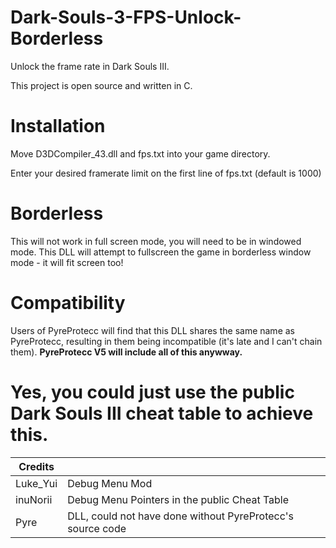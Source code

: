 # Dark-Souls-3-FPS-Unlock-Borderless
Unlock the frame rate in Dark Souls III. 

This project is open source and written in C.

# Installation
Move D3DCompiler_43.dll and fps.txt into your game directory.

Enter your desired framerate limit on the first line of fps.txt (default is 1000)

# Borderless
This will not work in full screen mode, you will need to be in windowed mode. This DLL will attempt to fullscreen the game in borderless window mode - it will fit screen too!

# Compatibility
Users of PyreProtecc will find that this DLL shares the same name as PyreProtecc, resulting in them being incompatible (it's late and I can't chain them). **PyreProtecc V5 will include all of this anywway.**

# **Yes, you could just use the public Dark Souls III cheat table to achieve this.**

| Credits  |                                                            | 
|----------|------------------------------------------------------------|
| Luke_Yui | Debug Menu Mod                                             |
| inuNorii | Debug Menu Pointers in the public Cheat Table              | 
| Pyre     | DLL, could not have done without PyreProtecc's source code |

